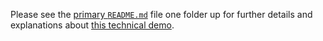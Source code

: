 Please see the [primary `README.md`](../README.md) file one folder up for further details and explanations about [this technical demo](../README.md#demo-04---start-application-as-root).

